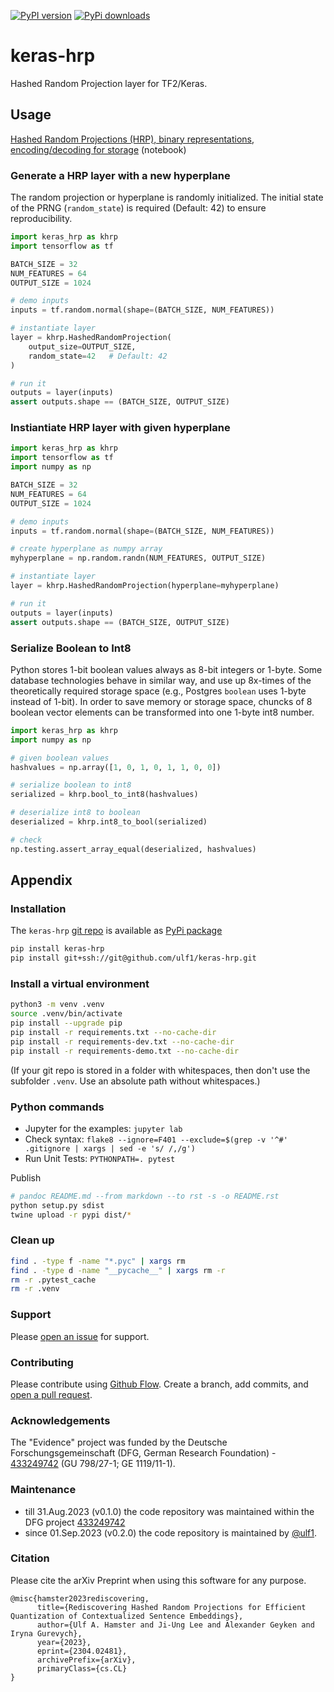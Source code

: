 [![PyPI version](https://badge.fury.io/py/keras-hrp.svg)](https://badge.fury.io/py/keras-hrp)
[![PyPi downloads](https://img.shields.io/pypi/dm/keras-hrp)](https://img.shields.io/pypi/dm/keras-hrp)


# keras-hrp
Hashed Random Projection layer for TF2/Keras.

## Usage
<a href="demo/Hashed Random Projections.ipynb">Hashed Random Projections (HRP), binary representations, encoding/decoding for storage</a> (notebook)


### Generate a HRP layer with a new hyperplane
The random projection or hyperplane is randomly initialized.
The initial state of the PRNG (`random_state`) is required (Default: 42) to ensure reproducibility.

```py
import keras_hrp as khrp
import tensorflow as tf

BATCH_SIZE = 32
NUM_FEATURES = 64
OUTPUT_SIZE = 1024

# demo inputs
inputs = tf.random.normal(shape=(BATCH_SIZE, NUM_FEATURES))

# instantiate layer 
layer = khrp.HashedRandomProjection(
    output_size=OUTPUT_SIZE,
    random_state=42   # Default: 42
)

# run it
outputs = layer(inputs)
assert outputs.shape == (BATCH_SIZE, OUTPUT_SIZE)
```


### Instiantiate HRP layer with given hyperplane

```py
import keras_hrp as khrp
import tensorflow as tf
import numpy as np

BATCH_SIZE = 32
NUM_FEATURES = 64
OUTPUT_SIZE = 1024

# demo inputs
inputs = tf.random.normal(shape=(BATCH_SIZE, NUM_FEATURES))

# create hyperplane as numpy array
myhyperplane = np.random.randn(NUM_FEATURES, OUTPUT_SIZE)

# instantiate layer 
layer = khrp.HashedRandomProjection(hyperplane=myhyperplane)

# run it
outputs = layer(inputs)
assert outputs.shape == (BATCH_SIZE, OUTPUT_SIZE)

```


### Serialize Boolean to Int8
Python stores 1-bit boolean values always as 8-bit integers or 1-byte. 
Some database technologies behave in similar way, and use up 8x-times of the theoretically required storage space (e.g., Postgres `boolean` uses 1-byte instead of 1-bit).
In order to save memory or storage space, chuncks of 8 boolean vector elements can be transformed into one 1-byte int8 number.

```py
import keras_hrp as khrp
import numpy as np

# given boolean values
hashvalues = np.array([1, 0, 1, 0, 1, 1, 0, 0])

# serialize boolean to int8
serialized = khrp.bool_to_int8(hashvalues)

# deserialize int8 to boolean
deserialized = khrp.int8_to_bool(serialized)

# check
np.testing.assert_array_equal(deserialized, hashvalues)
```


## Appendix

### Installation
The `keras-hrp` [git repo](http://github.com/ulf1/keras-hrp) is available as [PyPi package](https://pypi.org/project/keras-hrp)

```sh
pip install keras-hrp
pip install git+ssh://git@github.com/ulf1/keras-hrp.git
```

### Install a virtual environment

```sh
python3 -m venv .venv
source .venv/bin/activate
pip install --upgrade pip
pip install -r requirements.txt --no-cache-dir
pip install -r requirements-dev.txt --no-cache-dir
pip install -r requirements-demo.txt --no-cache-dir
```

(If your git repo is stored in a folder with whitespaces, then don't use the subfolder `.venv`. Use an absolute path without whitespaces.)

### Python commands

* Jupyter for the examples: `jupyter lab`
* Check syntax: `flake8 --ignore=F401 --exclude=$(grep -v '^#' .gitignore | xargs | sed -e 's/ /,/g')`
* Run Unit Tests: `PYTHONPATH=. pytest`

Publish

```sh
# pandoc README.md --from markdown --to rst -s -o README.rst
python setup.py sdist 
twine upload -r pypi dist/*
```

### Clean up 

```sh
find . -type f -name "*.pyc" | xargs rm
find . -type d -name "__pycache__" | xargs rm -r
rm -r .pytest_cache
rm -r .venv
```


### Support
Please [open an issue](https://github.com/ulf1/keras-hrp/issues/new) for support.


### Contributing
Please contribute using [Github Flow](https://guides.github.com/introduction/flow/). Create a branch, add commits, and [open a pull request](https://github.com/ulf1/keras-hrp/compare/).

### Acknowledgements
The "Evidence" project was funded by the Deutsche Forschungsgemeinschaft (DFG, German Research Foundation) - [433249742](https://gepris.dfg.de/gepris/projekt/433249742) (GU 798/27-1; GE 1119/11-1).

### Maintenance
- till 31.Aug.2023 (v0.1.0) the code repository was maintained within the DFG project [433249742](https://gepris.dfg.de/gepris/projekt/433249742?context=projekt&task=showDetail&id=433249742&)
- since 01.Sep.2023 (v0.2.0) the code repository is maintained by [@ulf1](https://github.com/ulf1).

### Citation
Please cite the arXiv Preprint when using this software for any purpose.

```
@misc{hamster2023rediscovering,
      title={Rediscovering Hashed Random Projections for Efficient Quantization of Contextualized Sentence Embeddings}, 
      author={Ulf A. Hamster and Ji-Ung Lee and Alexander Geyken and Iryna Gurevych},
      year={2023},
      eprint={2304.02481},
      archivePrefix={arXiv},
      primaryClass={cs.CL}
}
```
